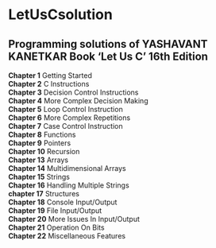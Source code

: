 # LetUsCsolution
## Programming solutions of YASHAVANT KANETKAR Book ‘Let Us C’ 16th Edition<br/>

**Chapter 1**      Getting Started<br/>
**Chapter 2**      C Instructions<br/>
**Chapter 3**      Decision Control Instructions<br/>
**Chapter 4**      More Complex Decision Making<br/>
**Chapter 5**      Loop Control Instruction<br/>
**Chapter 6**      More Complex Repetitions<br/>
**Chapter 7**      Case Control Instruction<br/>
**Chapter 8**      Functions<br/>
**Chapter 9**      Pointers<br/>
**Chapter 10**     Recursion<br/>
**Chapter 13**     Arrays        <br/>
**Chapter 14**     Multidimensional Arrays<br/>
**Chapter 15**     Strings<br/>
**Chapter 16**     Handling Multiple Strings<br/>
**chapter 17**     Structures<br/>
**Chapter 18**     Console Input/Output<br/>
**Chapter 19**     File Input/Output<br/>
**Chapter 20**     More Issues In Input/Output<br/>
**Chapter 21**     Operation On Bits<br/>
**Chapter 22**     Miscellaneous Features<br/>
